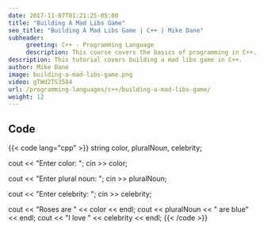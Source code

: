 ```yaml
---
date: 2017-11-07T01:21:25-05:00
title: "Building A Mad Libs Game"
seo_title: "Building A Mad Libs Game | C++ | Mike Dane"
subheader:
     greeting: C++ - Programming Language
     description: This course covers the basics of programming in C++. Work your way through the videos and we'll teach you everything you need to know to start your programming journey!
description: This tutorial covers building a mad libs game in C++.
author: Mike Dane
image: building-a-mad-libs-game.png
video: gTWd2TS3584
url: /programming-languages/c++/building-a-mad-libs-game/
weight: 12
---
```


## Code

{{< code lang="cpp" >}}
string color, pluralNoun, celebrity;

cout << "Enter color: ";
cin >> color;

cout << "Enter plural noun: ";
cin >> pluralNoun;

cout << "Enter celebrity: ";
cin >> celebrity;


cout << "Roses are " << color << endl;
cout << pluralNoun << " are blue" << endl;
cout << "I love " << celebrity << endl;
{{< /code >}}